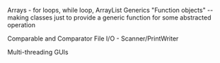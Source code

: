 
Arrays - for loops, while loop, 
ArrayList<T>
Generics
"Function objects"  -- making classes just to provide a generic function for some abstracted operation

Comparable and Comparator
File I/O - Scanner/PrintWriter

Multi-threading
GUIs
